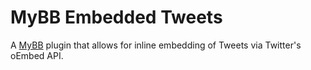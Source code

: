 MyBB Embedded Tweets
====================

A [MyBB](https://github.com/mybb/mybb) plugin that allows for inline embedding of Tweets via Twitter's oEmbed API.